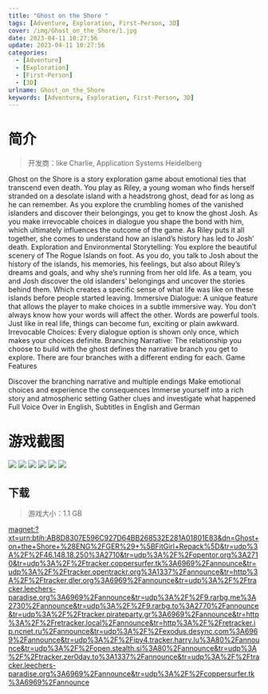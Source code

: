 ```yaml
---
title: "Ghost on the Shore "
tags: [Adventure, Exploration, First-Person, 3D]
cover: /img/Ghost_on_the_Shore/1.jpg
date: 2023-04-11 10:27:56
update: 2023-04-11 10:27:56
categories: 
  - [Adventure]
  - [Exploration]
  - [First-Person]
  - [3D]
urlname: Ghost_on_the_Shore
keywords: [Adventure, Exploration, First-Person, 3D]
---
```

# 简介

> 开发商：like Charlie, Application Systems Heidelberg

Ghost on the Shore is a story exploration game about emotional ties that transcend even death.
You play as Riley, a young woman who finds herself stranded on a desolate island with a headstrong ghost, dead for as long as he can remember.
As you explore the crumbling homes of the vanished islanders and discover their belongings, you get to know the ghost Josh. As you make irrevocable choices in dialogue you shape the bond with him, which ultimately influences the outcome of the game.
As Riley puts it all together, she comes to understand how an island’s history has led to Josh’ death.
Exploration and Environmental Storytelling:
You explore the beautiful scenery of The Rogue Islands on foot. As you do, you talk to Josh about the history of the islands, his memories, his feelings, but also about Riley’s dreams and goals, and why she’s running from her old life. As a team, you and Josh discover the old islanders’ belongings and uncover the stories behind them. Which creates a specific sense of what life was like on these islands before people started leaving.
Immersive Dialogue:
A unique feature that allows the player to make choices in a subtle immersive way. You don’t always know how your words will affect the other. Words are powerful tools. Just like in real life, things can become fun, exciting or plain awkward.
Irrevocable Choices:
Every dialogue option is shown only once, which makes your choices definite.
Branching Narrative:
The relationship you choose to build with the ghost defines the narrative branch you get to explore. There are four branches with a different ending for each.
Game Features

Discover the branching narrative and multiple endings
Make emotional choices and experience the consequences
Immerse yourself into a rich story and atmospheric setting
Gather clues and investigate what happened
Full Voice Over in English, Subtitles in English and German

# 游戏截图

![](/img/Ghost_on_the_Shore/2.jpg)
![](/img/Ghost_on_the_Shore/3.jpg)
![](/img/Ghost_on_the_Shore/4.jpg)
![](/img/Ghost_on_the_Shore/5.jpg)
![](/img/Ghost_on_the_Shore/6.jpg)
![](/img/Ghost_on_the_Shore/7.jpg)


## 下载

> 游戏大小：1.1 GB

[magnet:?xt=urn:btih:AB8D8307E596C927D64BB268532E281A01801E83&amp;dn=Ghost+on+the+Shore+%28ENG%2FGER%29+%5BFitGirl+Repack%5D&amp;tr=udp%3A%2F%2F46.148.18.250%3A2710&amp;tr=udp%3A%2F%2Fopentor.org%3A2710&amp;tr=udp%3A%2F%2Ftracker.coppersurfer.tk%3A6969%2Fannounce&amp;tr=udp%3A%2F%2Ftracker.opentrackr.org%3A1337%2Fannounce&amp;tr=http%3A%2F%2Ftracker.dler.org%3A6969%2Fannounce&amp;tr=udp%3A%2F%2Ftracker.leechers-paradise.org%3A6969%2Fannounce&amp;tr=udp%3A%2F%2F9.rarbg.me%3A2730%2Fannounce&amp;tr=udp%3A%2F%2F9.rarbg.to%3A2770%2Fannounce&amp;tr=udp%3A%2F%2Ftracker.pirateparty.gr%3A6969%2Fannounce&amp;tr=http%3A%2F%2Fretracker.local%2Fannounce&amp;tr=http%3A%2F%2Fretracker.ip.ncnet.ru%2Fannounce&amp;tr=udp%3A%2F%2Fexodus.desync.com%3A6969%2Fannounce&amp;tr=udp%3A%2F%2Fipv4.tracker.harry.lu%3A80%2Fannounce&amp;tr=udp%3A%2F%2Fopen.stealth.si%3A80%2Fannounce&amp;tr=udp%3A%2F%2Ftracker.zer0day.to%3A1337%2Fannounce&amp;tr=udp%3A%2F%2Ftracker.leechers-paradise.org%3A6969%2Fannounce&amp;tr=udp%3A%2F%2Fcoppersurfer.tk%3A6969%2Fannounce](magnet:?xt=urn:btih:AB8D8307E596C927D64BB268532E281A01801E83&amp;dn=Ghost+on+the+Shore+%28ENG%2FGER%29+%5BFitGirl+Repack%5D&amp;tr=udp%3A%2F%2F46.148.18.250%3A2710&amp;tr=udp%3A%2F%2Fopentor.org%3A2710&amp;tr=udp%3A%2F%2Ftracker.coppersurfer.tk%3A6969%2Fannounce&amp;tr=udp%3A%2F%2Ftracker.opentrackr.org%3A1337%2Fannounce&amp;tr=http%3A%2F%2Ftracker.dler.org%3A6969%2Fannounce&amp;tr=udp%3A%2F%2Ftracker.leechers-paradise.org%3A6969%2Fannounce&amp;tr=udp%3A%2F%2F9.rarbg.me%3A2730%2Fannounce&amp;tr=udp%3A%2F%2F9.rarbg.to%3A2770%2Fannounce&amp;tr=udp%3A%2F%2Ftracker.pirateparty.gr%3A6969%2Fannounce&amp;tr=http%3A%2F%2Fretracker.local%2Fannounce&amp;tr=http%3A%2F%2Fretracker.ip.ncnet.ru%2Fannounce&amp;tr=udp%3A%2F%2Fexodus.desync.com%3A6969%2Fannounce&amp;tr=udp%3A%2F%2Fipv4.tracker.harry.lu%3A80%2Fannounce&amp;tr=udp%3A%2F%2Fopen.stealth.si%3A80%2Fannounce&amp;tr=udp%3A%2F%2Ftracker.zer0day.to%3A1337%2Fannounce&amp;tr=udp%3A%2F%2Ftracker.leechers-paradise.org%3A6969%2Fannounce&amp;tr=udp%3A%2F%2Fcoppersurfer.tk%3A6969%2Fannounce)